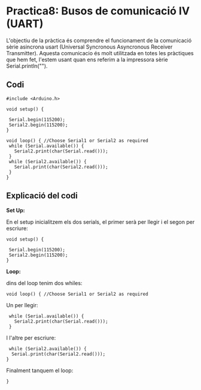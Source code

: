 # Practica8: Busos de comunicació IV (UART)

L'objectiu de la pràctica és comprendre el funcionament de la comunicació sèrie asincrona usart (Universal Syncronous Asyncronous Receiver Transmitter).
Aquesta comunicacio és molt utilitzada en totes les pràctiques que hem fet, l'estem usant quan ens referim a la impressora sèrie Serial.println("").

## Codi

```
#include <Arduino.h>

void setup() {
 
 Serial.begin(115200);
 Serial2.begin(115200);
}
 
void loop() { //Choose Serial1 or Serial2 as required
 while (Serial.available()) {
   Serial2.print(char(Serial.read()));
 }
 while (Serial2.available()) {
   Serial.print(char(Serial2.read()));
 }
}
```

## Explicació del codi

**Set Up:**

En el setup inicialitzem els dos serials, el primer serà per llegir i el segon per escriure:

```
void setup() {
 
 Serial.begin(115200);
 Serial2.begin(115200);
}
```

**Loop:**

dins del loop tenim dos whiles:

```
void loop() { //Choose Serial1 or Serial2 as required
```

Un per llegir:

```
 while (Serial.available()) {
   Serial2.print(char(Serial.read()));
 }
 ```
 
 I l'altre per escriure:
 ```
  while (Serial2.available()) {
   Serial.print(char(Serial2.read()));
 }
 ```
 Finalment tanquem el loop:
 
 ```
 }
 
 

